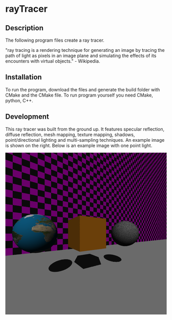 # rayTracer

## Description 
The following program files create a ray tracer. 

"ray tracing is a rendering technique for generating an image by tracing the path of light as pixels in an image plane and simulating the effects of its encounters with virtual objects." - Wikipedia. 

## Installation
To run the program, download the files and generate the build folder with CMake and the CMake file. To run program yourself you need CMake, python, C++.

## Development
This ray tracer was built from the ground up. It features specular reflection, diffuse reflection, mesh mapping, texture mapping, shadows, point/directional lighting and multi-sampling techniques. An example image is shown on the right. Below is an example image with one point light. 

![Example Image](raytrace.bmp)
